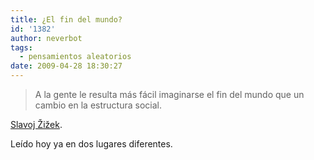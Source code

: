 ```yaml
---
title: ¿El fin del mundo?
id: '1382'
author: neverbot
tags:
  - pensamientos aleatorios
date: 2009-04-28 18:30:27
---
```


> A la gente le resulta más fácil imaginarse el fin del mundo que un cambio en la estructura social.

[Slavoj Žižek](http://es.wikipedia.org/wiki/Slavoj_%C5%BDi%C5%BEek).

Leído hoy ya en dos lugares diferentes.